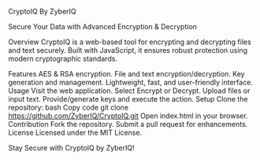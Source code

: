 CryptoIQ
By ZyberIQ

Secure Your Data with Advanced Encryption & Decryption

Overview
CryptoIQ is a web-based tool for encrypting and decrypting files and text securely. Built with JavaScript, it ensures robust protection using modern cryptographic standards.

Features
AES & RSA encryption.
File and text encryption/decryption.
Key generation and management.
Lightweight, fast, and user-friendly interface.
Usage
Visit the web application.
Select Encrypt or Decrypt.
Upload files or input text.
Provide/generate keys and execute the action.
Setup
Clone the repository:
bash
Copy code
git clone https://github.com/ZyberIQ/CryptoIQ.git
Open index.html in your browser.
Contribution
Fork the repository.
Submit a pull request for enhancements.
License
Licensed under the MIT License.

Stay Secure with CryptoIQ by ZyberIQ!
